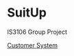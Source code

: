 # SuitUp
 IS3106 Group Project

[Customer System](https://github.com/lyntan01/SuitUpCustomerSystem)
